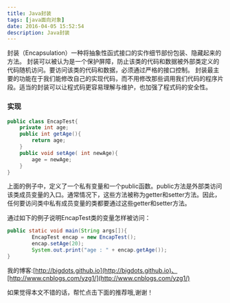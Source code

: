 ```yaml
---
title: Java封装
tags: [java面向对象]
date: 2016-04-05 15:52:54
description: Java封装
---
```


封装（Encapsulation）一种将抽象性函式接口的实作细节部份包装、隐藏起来的方法。
封装可以被认为是一个保护屏障，防止该类的代码和数据被外部类定义的代码随机访问。要访问该类的代码和数据，必须通过严格的接口控制。
封装最主要的功能在于我们能修改自己的实现代码，而不用修改那些调用我们代码的程序片段。适当的封装可以让程式码更容易理解与维护，也加强了程式码的安全性。

<!-- more -->

### 实现
```java
public class EncapTest{
    private int age;
    public int getAge(){
        return age;
    }
    public void setAge( int newAge){
        age = newAge;
    }
}
```
上面的例子中，定义了一个私有变量和一个public函数。public方法是外部类访问该类成员变量的入口。通常情况下，这些方法被称为getter和setter方法。因此，任何要访问类中私有成员变量的类都要通过这些getter和setter方法。

通过如下的例子说明EncapTest类的变量怎样被访问：

```java
public static void main(String args[]){
        EncapTest encap = new EncapTest();
        encap.setAge(20);
        System.out.print("age : " + encap.getAge());
}
```

我的博客:[http://bigdots.github.io](http://bigdots.github.io)、[http://www.cnblogs.com/yzg1/](http://www.cnblogs.com/yzg1/)

如果觉得本文不错的话，帮忙点击下面的推荐哦,谢谢！